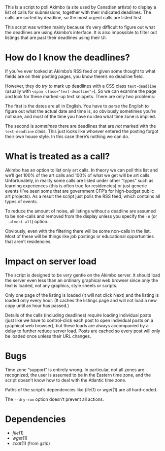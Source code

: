 This is a script to poll Akimbo (a site used by Canadian artists) to display
a list of calls for submissions, together with their indicated deadlines.
The calls are sorted by deadline,
so the most urgent calls are listed first.

This script was written mainly because it’s very difficult to figure out what the deadlines are using Akimbo’s interface.
It is also impossible to filter out listings that are past their deadlines using their UI.

How do I know the deadlines?
============================

If you’ve ever looked at Akimbo’s RSS feed or given some thought to what fields are on their posting pages,
you know there’s no deadline field.

However, they do *try to* mark up deadlines with a CSS class `text-deadline` (usually with `<span class="text-deadline">`).
So we can examine the page and look for these marked-up text snippets.
There are only two problems:

The first is the dates are all in English.
You have to parse the English to figure out what the actual date and time is,
so obviously sometimes you’re not sure,
and most of the time you have no idea what time zone is implied.

The second is *sometimes* there are deadlines that are *not* marked with the `text-deadline` class.
This just looks like whoever entered the posting forgot their own house style.
In this case there’s nothing we can do.

What is treated as a call?
=========================

Akimbo has an option to list only art calls.
In theory we can poll this list and we’ll get 100% of the art calls and 100% of what we get will be art calls. 
Unfortunately, in reality some calls are listed under other “types” such as learning experiences
(this is often true for residencies)
or just generic events (I’ve seen some that are government CFP’s for high-budget public art projects).
As a result the script just polls the RSS feed, which contains all types of events.

To reduce the amount of noise,
all listings without a deadline
are assumed to be non-calls and removed from the display unless you specify the `-A` (or `--almost-all`) option..

Obviously, even with the filtering there will be some non-calls in the list.
Most of these will be things like job postings
or educational opportunities that aren’t residencies.

Impact on server load
=====================

The script is designed to be *very* gentle on the Akimbo server.
It should load the server even less than an ordinary graphical web browser
since only the text is loaded, not any graphics, style sheets or scripts.

Only one page of the listing is loaded (it will not click Next)
and the listing is loaded only every hour.
(It caches the listings page and will not load a new copy until an hour has passed.)

Details of the calls (including deadlines)
require loading individual posts
(just like we have to control-click each post to open individual posts on a graphical web browser),
but these loads are always accompanied by a delay to further reduce server load.
Posts are cached so every post will only be loaded once unless their URL changes.

Bugs
====

Time zone “support” is entirely wrong.
In particular, not all zones are recognized,
the user is assumed to be in the Eastern time zone,
and the script doesn’t know how to deal with the Atlantic time zone.

Paths of the script’s dependencies like *file*(1) or *wget*(1) are all hard-coded.

The `--dry-run` option doesn’t prevent all actions.

Dependencies
============

- *file*(1)
- *wget*(1)
- *zcat*(1) (from *gzip*)

